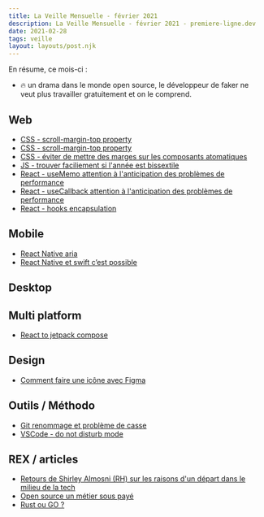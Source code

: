 ```yaml
---
title: La Veille Mensuelle - février 2021
description: La Veille Mensuelle - février 2021 - premiere-ligne.dev
date: 2021-02-28
tags: veille
layout: layouts/post.njk
---
```


En résume, ce mois-ci :
- 🔥 un drama dans le monde open source, le développeur de faker ne veut plus travailler gratuitement et on le comprend.

## Web
- [CSS - scroll-margin-top property](https://twitter.com/mikaelainalem/status/1358492344602025985)
- [CSS - scroll-margin-top property](https://codepen.io/jh3y/pen/qBqqKRw)
- [CSS - éviter de mettre des marges sur les composants atomatiques](https://mxstbr.com/thoughts/margin/)
- [JS - trouver faciliement si l'année est bissextile](https://twitter.com/colindecarlo/status/1360617963297112066)
- [React - useMemo attention à l'anticipation des problèmes de performance](https://medium.com/swlh/should-you-use-usememo-in-react-a-benchmarked-analysis-159faf6609b7)
- [React - useCallback attention à l'anticipation des problèmes de performance](https://kentcdodds.com/blog/usememo-and-usecallback/#why-is-usecallback-worse)
- [React - hooks encapsulation](https://kyleshevlin.com/use-encapsulation)

## Mobile 
- [React Native aria](https://react-native-aria.geekyants.com/)
- [React Native et swift c’est possible](https://twitter.com/mrousavy/status/1346493463571927041)

## Desktop

## Multi platform
- [React to jetpack compose](https://tigeroakes.com/posts/react-to-compose-dictionary/)

## Design
- [Comment faire une icône avec Figma](https://twitter.com/steveschoger/status/1359569223593394176)

## Outils / Méthodo
- [Git renommage et problème de casse](https://twitter.com/wesbos/status/1361476942973788162)
- [VSCode - do not disturb mode](https://twitter.com/KittyGiraudel/status/1365237163105939457)

## REX / articles
- [Retours de Shirley Almosni (RH) sur les raisons d'un départ dans le milieu de la tech](https://shirleyalmosni.wordpress.com/2021/02/19/ce-qui-pousse-les-devs-a-partir-dune-entreprise-et-plus-globalement-les-personnes-dans-la-tech/ )
- [Open source un métier sous payé](https://github.com/Marak/faker.js/issues/1046 )
- [Rust ou GO ?](https://blog.otso.fr/2020-11-09-choisir-entre-rust-et-go )
